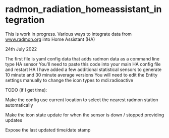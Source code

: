 # radmon_radiation_homeassistant_integration

This is work in progress. Various ways to integrate data from www.radmon.org into Home Assistant (HA)

24th July 2022

The first file is yaml config data that adds radmon data as a command line type HA sensor
You'll need to paste this code into your main HA config file and restart HA
I have added a few additional statistical sensors to generate 10 minute and 30 minute average versions
You will need to edit the Entity settings manually to change the icon types to mdi:radioactive


TODO (if I get time):

Make the config use current location to select the nearest radmon station automatically

Make the icon state update for when the sensor is down / stopped providing updates

Expose the last updated time/date stamp
